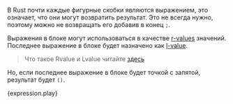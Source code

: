 В Rust почти каждые фигурные скобки являются выражением, это означает, что они могут возвратить результат. Это не всегда нужно, поэтому можно не возвращать его добавив в конец `;`.

Выражения в блоке могут использоваться в качестве [r-values](https://en.wikipedia.org/wiki/Value_%28computer_science%29#lrvalue) значений. Последнее выражение в блоке будет назначено как [l-value](https://en.wikipedia.org/wiki/Value_%28computer_science%29#lrvalue).
> Что такое Rvalue и Lvalue читайте [здесь](http://msdn.microsoft.com/ru-ru/library/f90831hc.aspx)

Но, если последнее выражение в блоке будет точкой с запятой, результат будет `()`.

{expression.play}
